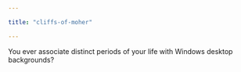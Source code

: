 ```yaml
---

title: "cliffs-of-moher"

---
```


You ever associate distinct periods of your life with Windows desktop backgrounds? 

